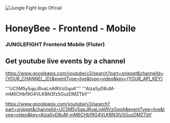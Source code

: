 ![Jungle Fight logo Oficial](https://junglefc.com.br/wp-content/uploads/2019/11/logohoneybee.png)

# HoneyBee - Frontend - Mobile
### JUNGLEFIGHT Frontend Mobile (Fluter)

##  Get youtube live events by a channel
https://www.googleapis.com/youtube/v3/search?part=snippet&channelId={YOUR_CHANNEL_ID}&eventType=live&type=video&key={YOUR_API_KEY}

'''UC5M5y5qpJRvaLnAIRVzGqoA''''
'''AIzaSyD8uM-mM6CHbf9G4VLKBN3fz5GuzDMZTbY'''



https://www.googleapis.com/youtube/v3/search?part=snippet&channelId=UC5M5y5qpJRvaLnAIRVzGqoA&eventType=live&type=video&key=AIzaSyD8uM-mM6CHbf9G4VLKBN3fz5GuzDMZTbY